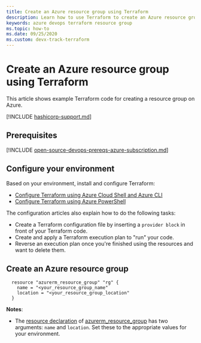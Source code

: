 ```yaml
---
title: Create an Azure resource group using Terraform
description: Learn how to use Terraform to create an Azure resource group
keywords: azure devops terraform resource group
ms.topic: how-to
ms.date: 09/25/2020
ms.custom: devx-track-terraform
---
```


# Create an Azure resource group using Terraform

This article shows example Terraform code for creating a resource group on Azure.

[!INCLUDE [hashicorp-support.md](includes/hashicorp-support.md)]

## Prerequisites

[!INCLUDE [open-source-devops-prereqs-azure-subscription.md](../includes/open-source-devops-prereqs-azure-subscription.md)]

## Configure your environment

Based on your environment, install and configure Terraform:

- [Configure Terraform using Azure Cloud Shell and Azure CLI](get-started-cloud-shell.md)
- [Configure Terraform using Azure PowerShell](get-started-powershell.md)

The configuration articles also explain how to do the following tasks:

- Create a Terraform configuration file by inserting a `provider block` in front of your Terraform code.
- Create and apply a Terraform execution plan to "run" your code.
- Reverse an execution plan once you're finished using the resources and want to delete them.

## Create an Azure resource group

```hcl
  resource "azurerm_resource_group" "rg" {
    name = "<your_resource_group_name"
    location = "<your_resource_group_location"
  }
```

**Notes**:

- The [resource declaration](https://www.terraform.io/docs/configuration/resources.html) of [azurerm_resource_group](https://www.terraform.io/docs/providers/azurerm/r/resource_group.html) has two arguments: `name` and `location`. Set these to the appropriate values for your environment.